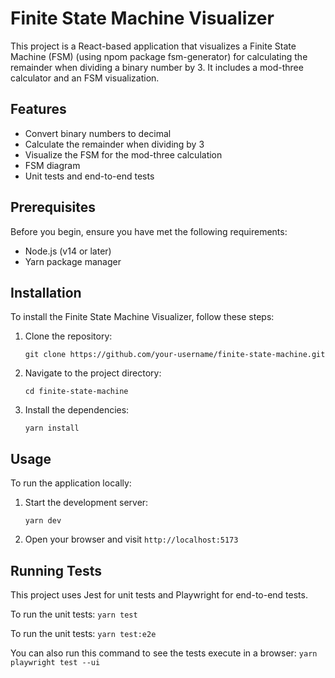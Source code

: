 # Finite State Machine Visualizer

This project is a React-based application that visualizes a Finite State Machine (FSM) (using npom package fsm-generator) for calculating the remainder when dividing a binary number by 3. It includes a mod-three calculator and an FSM visualization.

## Features

-   Convert binary numbers to decimal
-   Calculate the remainder when dividing by 3
-   Visualize the FSM for the mod-three calculation
-   FSM diagram
-   Unit tests and end-to-end tests

## Prerequisites

Before you begin, ensure you have met the following requirements:

-   Node.js (v14 or later)
-   Yarn package manager

## Installation

To install the Finite State Machine Visualizer, follow these steps:

1. Clone the repository:
    ```
    git clone https://github.com/your-username/finite-state-machine.git
    ```
2. Navigate to the project directory:
    ```
    cd finite-state-machine
    ```
3. Install the dependencies:
    ```
    yarn install
    ```

## Usage

To run the application locally:

1. Start the development server:
    ```
    yarn dev
    ```
2. Open your browser and visit `http://localhost:5173`

## Running Tests

This project uses Jest for unit tests and Playwright for end-to-end tests.

To run the unit tests:
    ```
    yarn test
    ```

To run the unit tests:
    ```
    yarn test:e2e
    ```

You can also run this command to see the tests execute in a browser:
    ```
    yarn playwright test --ui
    ```
